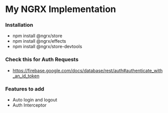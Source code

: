 # My NGRX Implementation

### Installation

* npm install @ngrx/store
* npm install @ngrx/effects
* npm install @ngrx/store-devtools

### Check this for Auth Requests

* https://firebase.google.com/docs/database/rest/auth#authenticate_with_an_id_token

### Features to add

* Auto login and logout
* Auth Interceptor